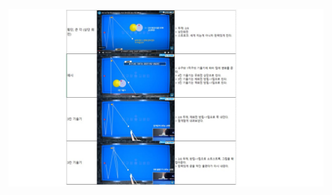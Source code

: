 
[![횡단1](/images/횡단1.JPG)](https://github.com/bhkyung/bhkyung.github.io/blob/1b9f77a971629a678f1ba7a2a59577bc31438b3b/images/횡단1.JPG)
